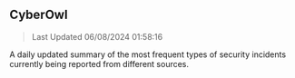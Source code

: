 ## CyberOwl 
> Last Updated 06/08/2024 01:58:16 


A daily updated summary of the most frequent types of security incidents currently being reported from different sources.

